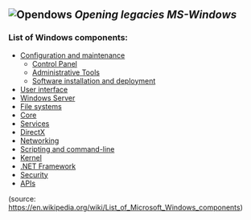![Opendows](http://www.forart.it/progetti/Opendows/logo.png)
*Opening legacies MS-Windows*
---
### List of Windows components:
- [Configuration and maintenance](conf_&_mant.md)
  - [Control Panel](conf_&_mant.md#control-panel)
  - [Administrative Tools](conf_&_mant.md#administrative-tools)
  - [Software installation and deployment]()
- [User interface]()
- [Windows Server]()
- [File systems]()
- [Core]()
- [Services]()
- [DirectX]()
- [Networking]()
- [Scripting and command-line]()
- [Kernel]()
- [.NET Framework]()
- [Security]()
- [APIs]()

(source: https://en.wikipedia.org/wiki/List_of_Microsoft_Windows_components)
